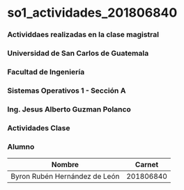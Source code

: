 # so1_actividades_201806840

### Actividdaes realizadas en la clase magistral

### Universidad de San Carlos de Guatemala

### Facultad de Ingeniería

### Sistemas Operativos 1 - Sección A

### Ing. Jesus Alberto Guzman Polanco

### Actividades Clase 


### Alumno 

| Nombre     | Carnet |
| ---      | ---       |
| Byron Rubén Hernández de León | 201806840         |
